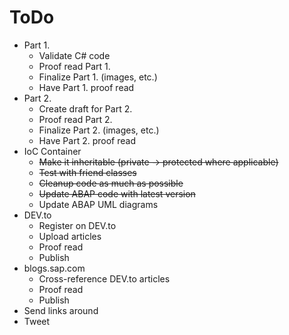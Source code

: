 # ToDo

- Part 1.
	- Validate C# code
	- Proof read Part 1.
	- Finalize Part 1. (images, etc.)
	- Have Part 1. proof read
- Part 2.
	- Create draft for Part 2.
	- Proof read Part 2.
	- Finalize Part 2. (images, etc.)
	- Have Part 2. proof read
- IoC Container
	- ~~Make it inheritable (private -> protected where applicable)~~
	- ~~Test with friend classes~~
	- ~~Cleanup code as much as possible~~
	- ~~Update ABAP code with latest version~~
	- Update ABAP UML diagrams
- DEV.to
	- Register on DEV.to
	- Upload articles
	- Proof read
	- Publish
- blogs.sap.com
	- Cross-reference DEV.to articles
	- Proof read
	- Publish
- Send links around
- Tweet
